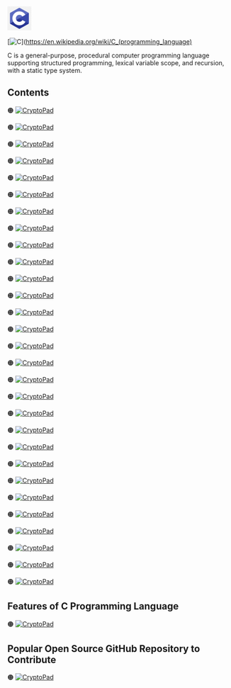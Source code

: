 ![C-logo](https://github.com/shafiunmiraz0/C-Crash-Course/blob/main/Asset/2.png)

[![C](https://img.shields.io/badge/C%20Programming-Language-blue?style=for-the-badge)](https://en.wikipedia.org/wiki/C_(programming_language)


C is a general-purpose, procedural computer programming language supporting structured programming, lexical variable scope, and recursion, with a static type system.

## Contents

🟠 [![CryptoPad](https://img.shields.io/badge/Introduction%20of-C%20Programming%20Language-blue?style=flat)]()

🟠 [![CryptoPad](https://img.shields.io/badge/Windows-Setup-blue?style=flat)]()

🟠 [![CryptoPad](https://img.shields.io/badge/Hello-World-blue?style=flat)]()

🟠 [![CryptoPad](https://img.shields.io/badge/Drawing%20a-Shape-blue?style=flat)]()

🟠 [![CryptoPad](https://img.shields.io/badge/Introduction%20of-Variables-blue?style=flat)]()

🟠 [![CryptoPad](https://img.shields.io/badge/Data-Types-blue?style=flat)]()

🟠 [![CryptoPad](https://img.shields.io/badge/printf-Statement-blue?style=flat)]()

🟠 [![CryptoPad](https://img.shields.io/badge/Working%20With-Numbers-blue?style=flat)]()

🟠 [![CryptoPad](https://img.shields.io/badge/Comments%20in-C%20Programming%20Language-blue?style=flat)]()

🟠 [![CryptoPad](https://img.shields.io/badge/Constants%20in-C%20Programming%20Language-blue?style=flat)]()

🟠 [![CryptoPad](https://img.shields.io/badge/Getting%20User-Input-blue?style=flat)]()

🟠 [![CryptoPad](https://img.shields.io/badge/Building%20a-Basic%20Calculator-blue?style=flat)]()

🟠 [![CryptoPad](https://img.shields.io/badge/Building%20a-Mad%20Libs%20Game-blue?style=flat)]()

🟠 [![CryptoPad](https://img.shields.io/badge/Introduction%20to-Arrays-blue?style=flat)]()

🟠 [![CryptoPad](https://img.shields.io/badge/Introduction%20to-Functions-blue?style=flat)]()

🟠 [![CryptoPad](https://img.shields.io/badge/Return-Statement-blue?style=flat)]()

🟠 [![CryptoPad](https://img.shields.io/badge/If-Statements-blue?style=flat)]()

🟠 [![CryptoPad](https://img.shields.io/badge/Building%20a-Better%20Calculator-blue?style=flat)]()

🟠 [![CryptoPad](https://img.shields.io/badge/Switch-Statements-blue?style=flat)]()

🟠 [![CryptoPad](https://img.shields.io/badge/Introduction%20to-Structs-blue?style=flat)]()

🟠 [![CryptoPad](https://img.shields.io/badge/While-Loops-blue?style=flat)]()

🟠 [![CryptoPad](https://img.shields.io/badge/Building%20a-Guessing%20Game-blue?style=flat)]()

🟠 [![CryptoPad](https://img.shields.io/badge/For-Loops-blue?style=flat)]()

🟠 [![CryptoPad](https://img.shields.io/badge/2D%20Arrays-&%20Nested%20Loops-blue?style=flat)]()

🟠 [![CryptoPad](https://img.shields.io/badge/Memory-Addresses-blue?style=flat)]()

🟠 [![CryptoPad](https://img.shields.io/badge/Introduction%20to-Pointers-blue?style=flat)]()

🟠 [![CryptoPad](https://img.shields.io/badge/Dereferencing-Pointers-blue?style=flat)]()

🟠 [![CryptoPad](https://img.shields.io/badge/Writing-Files-blue?style=flat)]()

🟠 [![CryptoPad](https://img.shields.io/badge/Reading-Files-blue?style=flat)]()

## Features of C Programming Language

🟠 [![CryptoPad](https://img.shields.io/badge/System-Programming-blue?style=flat)]()

## Popular Open Source GitHub Repository to Contribute

🟠 [![CryptoPad](https://img.shields.io/badge/Linux-Kernel-blue?style=flat)](https://github.com/torvalds/linux)
